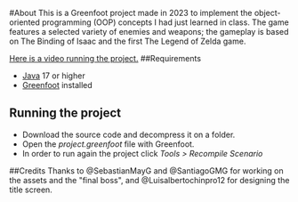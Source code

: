#About
This is a Greenfoot project made in 2023 to implement the object-oriented programming (OOP) concepts I had just learned in class.
The game features a selected variety of enemies and weapons; the gameplay is based on The Binding of Isaac and the first The Legend of Zelda game.
[](readme_img/ingame.png)

[Here is a video running the project.](https://youtu.be/e0CvzxY39Ac "Here is a video running the project")
##Requirements
- [Java](https://www.oracle.com/mx/java/technologies/downloads/ "Java") 17 or higher
- [Greenfoot](https://www.greenfoot.org/home "Greenfoot") installed

## Running the project
- Download the source code and decompress it on a folder.
- Open the _project.greenfoot_ file with Greenfoot.
- In order to run again the project click _Tools > Recompile Scenario_ [](readme_img/recompile.png)


##Credits
Thanks to @SebastianMayG and @SantiagoGMG for working on the assets and the "final boss", and @Luisalbertochinpro12 for designing the title screen.